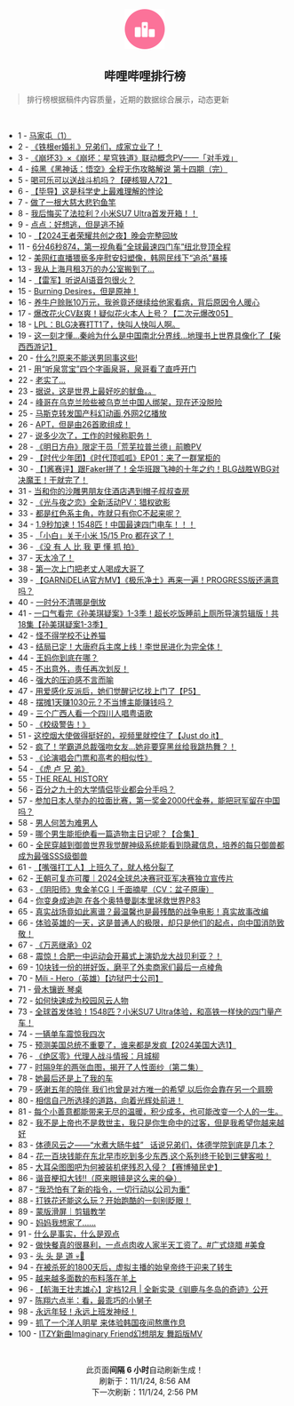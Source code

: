 <div align="center">
    <img src="./assets/icon_rank.png" alt="logo" />
    <h2>哔哩哔哩排行榜</h>
</div>

> 排行榜根据稿件内容质量，近期的数据综合展示，动态更新

<br />

<ul><li><span>1 - <a href=https://www.bilibili.com/BV1VAS4Y8EZL>马家屯（1）</a></span></li><li><span>2 - <a href=https://www.bilibili.com/BV1NU1jY5ErV>《铁根er婚礼》兄弟们，成家立业了！</a></span></li><li><span>3 - <a href=https://www.bilibili.com/BV14pynY9EUj>《崩坏3》×《崩坏：星穹铁道》联动概念PV——「对手戏」</a></span></li><li><span>4 - <a href=https://www.bilibili.com/BV1qXSWYbEZD>纯黑《黑神话：悟空》全程无伤攻略解说&nbsp;第十四期（完）</a></span></li><li><span>5 - <a href=https://www.bilibili.com/BV1mzStY9E3q>喝可乐可以送战斗机吗？【硬核狠人72】</a></span></li><li><span>6 - <a href=https://www.bilibili.com/BV1SDSiYEEL8>【毕导】这是科学史上最难理解的悖论</a></span></li><li><span>7 - <a href=https://www.bilibili.com/BV1zpS3YhE4a>做了一根大慈大悲钓鱼竿</a></span></li><li><span>8 - <a href=https://www.bilibili.com/BV1ggS4YREHf>我后悔买了法拉利？小米SU7&nbsp;Ultra首发开箱！！</a></span></li><li><span>9 - <a href=https://www.bilibili.com/BV1FK1hYgE8g>点点：好想逃，但是逃不掉</a></span></li><li><span>10 - <a href=https://www.bilibili.com/BV1En1jYYEsC>【2024王者荣耀共创之夜】晚会完整回放</a></span></li><li><span>11 - <a href=https://www.bilibili.com/BV1RwS4YcEYL>6分46秒874，第一视角看“全球最速四门车”纽北登顶全程</a></span></li><li><span>12 - <a href=https://www.bilibili.com/BV1KDS3YGEjt>美网红直播猥亵多座慰安妇塑像，韩网民线下“追杀”暴揍</a></span></li><li><span>13 - <a href=https://www.bilibili.com/BV1oVSvYREhX>我从上海月租3万的办公室搬到了…</a></span></li><li><span>14 - <a href=https://www.bilibili.com/BV1d6S4YPE7c>【雷军】听说AI语音包很火？</a></span></li><li><span>15 - <a href=https://www.bilibili.com/BV1ae1jY9EvV>Burning&nbsp;Desires，但是原神！</a></span></li><li><span>16 - <a href=https://www.bilibili.com/BV1TvSqYEETK>养牛户赊账10万元，我爸竟还继续给他家看病，背后原因令人暖心</a></span></li><li><span>17 - <a href=https://www.bilibili.com/BV1yLSeYeERN>爆改花火CV赵爽！疑似花火本人上号？【二次元爆改05】</a></span></li><li><span>18 - <a href=https://www.bilibili.com/BV1ke17YkE2x>LPL：BLG决赛打T1了，快叫人快叫人啊。</a></span></li><li><span>19 - <a href=https://www.bilibili.com/BV1BgSqYvEDU>这一刻才懂...秦岭为什么是中国南北分界线...地理书上世界具像化了【柴西西游记】</a></span></li><li><span>20 - <a href=https://www.bilibili.com/BV1Zc1LY4ESY>什么?!原来不能送男同事这些!</a></span></li><li><span>21 - <a href=https://www.bilibili.com/BV1dTShY3EJE>用“听泉赏宝”四个字画泉哥，泉哥看了直呼开门</a></span></li><li><span>22 - <a href=https://www.bilibili.com/BV1eeSeYHESM>老实了…</a></span></li><li><span>23 - <a href=https://www.bilibili.com/BV1dqS4YKEox>据说，这是世界上最好吃的鱿鱼。。</a></span></li><li><span>24 - <a href=https://www.bilibili.com/BV1JjSEYUEyH>峰哥在乌克兰险些被乌克兰中国人绑架，现在还没脱险</a></span></li><li><span>25 - <a href=https://www.bilibili.com/BV17eSiYcEro>马斯克转发国产科幻动画,外网2亿播放</a></span></li><li><span>26 - <a href=https://www.bilibili.com/BV14ZS4YXEjc>APT，但是由26首歌组成！</a></span></li><li><span>27 - <a href=https://www.bilibili.com/BV1bw1jY2EhK>说多少次了，工作的时候称职务！</a></span></li><li><span>28 - <a href=https://www.bilibili.com/BV1HfSeYNEoZ>《明日方舟》限定干员「荒芜拉普兰德」前瞻PV</a></span></li><li><span>29 - <a href=https://www.bilibili.com/BV1jfSxYAEMW>【时代少年团】《时代顶呱呱》EP01：来了一群掌柜的</a></span></li><li><span>30 - <a href=https://www.bilibili.com/BV1ubSvYyEWi>【1酱赛评】跟Faker拼了！全华班跟飞神的十年之约！BLG战胜WBG对决魔王！干就完了！</a></span></li><li><span>31 - <a href=https://www.bilibili.com/BV1F5S8YSEXS>当和你的沙雕男朋友住酒店遇到帽子叔叔查房</a></span></li><li><span>32 - <a href=https://www.bilibili.com/BV1AiSYYwEEc>《光与夜之恋》全新活动PV：猎权欲影</a></span></li><li><span>33 - <a href=https://www.bilibili.com/BV1UiStYdEzX>都是红色系主角，咋就只有你C不起来呢？</a></span></li><li><span>34 - <a href=https://www.bilibili.com/BV1jPShYLE1j>1.9秒加速！1548匹！中国最速四门电车！！！</a></span></li><li><span>35 - <a href=https://www.bilibili.com/BV139SbYPE6u>「小白」关于小米&nbsp;15/15&nbsp;Pro&nbsp;都在这了！</a></span></li><li><span>36 - <a href=https://www.bilibili.com/BV1sq1YYdEXh>《没&nbsp;有&nbsp;人&nbsp;比&nbsp;我&nbsp;更&nbsp;懂&nbsp;抓&nbsp;拍》</a></span></li><li><span>37 - <a href=https://www.bilibili.com/BV1ztSiYPEyV>天太冷了！</a></span></li><li><span>38 - <a href=https://www.bilibili.com/BV17gSvYoENj>第一次上门把老丈人喝成大哥了</a></span></li><li><span>39 - <a href=https://www.bilibili.com/BV1knSVY6EBQ>【GARNiDELiA官方MV】《极乐净土》再来一遍！PROGRESS版还满意吗？</a></span></li><li><span>40 - <a href=https://www.bilibili.com/BV1zo1xYfE8D>一时分不清哪是倒放</a></span></li><li><span>41 - <a href=https://www.bilibili.com/BV1WmStYEEvN>一口气看完《孙美琪疑案》1-3季！超长吃饭睡前上厕所导演剪辑版！共18集【孙美琪疑案1-3季】</a></span></li><li><span>42 - <a href=https://www.bilibili.com/BV1kKStYjEv3>怪不得学校不让养猫</a></span></li><li><span>43 - <a href=https://www.bilibili.com/BV16B1LYwE1E>结局已定！大唐府兵主席上线！李世民进化为完全体！</a></span></li><li><span>44 - <a href=https://www.bilibili.com/BV1jQSWYFEkQ>王妈你到底在哪？</a></span></li><li><span>45 - <a href=https://www.bilibili.com/BV1vESqYFEGB>不出意外，责任再次划反！</a></span></li><li><span>46 - <a href=https://www.bilibili.com/BV16n1jYYEws>强大的压迫感不言而喻</a></span></li><li><span>47 - <a href=https://www.bilibili.com/BV1Un1LYyEqQ>用爱感化反派后，她们觉醒记忆找上门了【P5】</a></span></li><li><span>48 - <a href=https://www.bilibili.com/BV1j8S3YdEaT>摆摊1天赚1030元？不当博主能赚钱吗？</a></span></li><li><span>49 - <a href=https://www.bilibili.com/BV1J91cYREr2>三个广西人看一个四川人唱粤语歌</a></span></li><li><span>50 - <a href=https://www.bilibili.com/BV1uVS4YXEpq>《校级警告！》</a></span></li><li><span>51 - <a href=https://www.bilibili.com/BV1FR1WYWEWz>这控烟大使做得挺好的，视频里就控住了【Just&nbsp;do&nbsp;it】</a></span></li><li><span>52 - <a href=https://www.bilibili.com/BV1pKSqYMEgY>疯了！学霸道总裁强吻女友…她非要穿黑丝给我跳热舞？！</a></span></li><li><span>53 - <a href=https://www.bilibili.com/BV1yoS3YMEmA>《论演唱会门票和高考的相似性》</a></span></li><li><span>54 - <a href=https://www.bilibili.com/BV1wf1EYLEJE>《虎&nbsp;卢&nbsp;兄&nbsp;弟》</a></span></li><li><span>55 - <a href=https://www.bilibili.com/BV1h514Y7EWd>THE&nbsp;REAL&nbsp;HISTORY</a></span></li><li><span>56 - <a href=https://www.bilibili.com/BV1rHS3YwEXZ>百分之九十的大学情侣毕业都会分手吗？</a></span></li><li><span>57 - <a href=https://www.bilibili.com/BV1kmStYEEHX>参加日本人举办的拉面比赛，第一奖金2000代金券，能把冠军留在中国吗？</a></span></li><li><span>58 - <a href=https://www.bilibili.com/BV1gd14YJEZ3>男人何苦为难男人</a></span></li><li><span>59 - <a href=https://www.bilibili.com/BV1UvStY4EAx>哪个男生能拒绝看一篇造物主日记呢？【合集】</a></span></li><li><span>60 - <a href=https://www.bilibili.com/BV1FoStYVEVa>全民穿越到御兽世界我觉醒神级系统能看到隐藏信息，培养的每只御兽都成为最强SSS级御兽</a></span></li><li><span>61 - <a href=https://www.bilibili.com/BV1BVStYrEfZ>【嘴强打工人】上班久了，就人格分裂了</a></span></li><li><span>62 - <a href=https://www.bilibili.com/BV1cxSiYiESz>王朝可复亦可覆｜2024全球总决赛冠亚军决赛独立宣传片</a></span></li><li><span>63 - <a href=https://www.bilibili.com/BV1teSxYJE89>《阴阳师》鬼金羊CG丨千面摘星（CV：盆子原康）</a></span></li><li><span>64 - <a href=https://www.bilibili.com/BV17C1LYfEH4>你变身成迪迦&nbsp;在各个奥特曼副本里拯救世界P83</a></span></li><li><span>65 - <a href=https://www.bilibili.com/BV1fr1LYFE23>真实战场竟如此离谱？最温馨也是最残酷的战争电影！真实故事改编</a></span></li><li><span>66 - <a href=https://www.bilibili.com/BV1UTSiYmEUh>体验英雄的一天，这是普通人的极限，却只是他们的起点，向中国消防致敬！</a></span></li><li><span>67 - <a href=https://www.bilibili.com/BV1Sj1LYjEqw>《万恶继承》02</a></span></li><li><span>68 - <a href=https://www.bilibili.com/BV1S21uYaEz6>震惊！合肥一中运动会开幕式上演奶龙大战贝利亚？！</a></span></li><li><span>69 - <a href=https://www.bilibili.com/BV15VSvYRERc>10块钱一份的拼好饭，磨平了外卖商家们最后一点棱角</a></span></li><li><span>70 - <a href=https://www.bilibili.com/BV1osSEYGEMd>Mili&nbsp;-&nbsp;Hero（英雄）【边狱巴士公司】</a></span></li><li><span>71 - <a href=https://www.bilibili.com/BV1sP1xYKEZL>骨木镶嵌&nbsp;琴桌</a></span></li><li><span>72 - <a href=https://www.bilibili.com/BV1Cb1LYMECg>如何快速成为校园风云人物</a></span></li><li><span>73 - <a href=https://www.bilibili.com/BV1mZSbY8E2X>全球首发体验！1548匹？小米SU7&nbsp;Ultra体验，和高铁一样快的四门量产车！</a></span></li><li><span>74 - <a href=https://www.bilibili.com/BV11LSiYGEGG>一辆单车震惊我四次</a></span></li><li><span>75 - <a href=https://www.bilibili.com/BV1LUSJY1Ecw>预测美国总统不重要了，谁来都是发疯【2024美国大选1】</a></span></li><li><span>76 - <a href=https://www.bilibili.com/BV1Aa1LYTEi7>《绝区零》代理人战斗情报：月城柳</a></span></li><li><span>77 - <a href=https://www.bilibili.com/BV12BStYsEBT>时隔9年的两张血图，揭开了人性面纱（第二集）</a></span></li><li><span>78 - <a href=https://www.bilibili.com/BV1LnSjYMEyA>她最后还是上了我的车</a></span></li><li><span>79 - <a href=https://www.bilibili.com/BV1ixS8Y3EPN>感谢五年的陪伴&nbsp;我们也曾是对方唯一的希望&nbsp;以后你会靠在另一个肩膀</a></span></li><li><span>80 - <a href=https://www.bilibili.com/BV1MVSiYyEAu>相信自己所选择的道路，向着光辉处前进！</a></span></li><li><span>81 - <a href=https://www.bilibili.com/BV1asSxYxEug>每个小善意都能带来无尽的温暖，积少成多，也可能改变一个人的一生。</a></span></li><li><span>82 - <a href=https://www.bilibili.com/BV1KnSbYdEPZ>我不是上帝也不是救世主，我只是你生命中的过客，但是我希望你越来越好</a></span></li><li><span>83 - <a href=https://www.bilibili.com/BV1dJ1WYjE3K>体德风云之——“水煮大肠牛蛙”&nbsp;&nbsp;&nbsp;话说兄弟们，体德学院到底是几本？</a></span></li><li><span>84 - <a href=https://www.bilibili.com/BV18vStY4EHs>花一百块钱能在东北早市吃到多少东西,这个系列终于轮到三健客啦！</a></span></li><li><span>85 - <a href=https://www.bilibili.com/BV1abStYhErR>大耳朵图图吧为何被装机佬残忍入侵？【赛博殖民史】</a></span></li><li><span>86 - <a href=https://www.bilibili.com/BV1VhykYZEzL>谐音梗扣大钱‼️（原来眼镜是这么来的😂）</a></span></li><li><span>87 - <a href=https://www.bilibili.com/BV1i8S3YdEfU>“我恐怕有了新的指令，一切行动以公司为重”</a></span></li><li><span>88 - <a href=https://www.bilibili.com/BV1rmySYFEU5>打铁花还能这么玩？开始跑酷的一刻别眨眼！</a></span></li><li><span>89 - <a href=https://www.bilibili.com/BV1BG1gYyEpa>蒙版滑屏｜剪辑教学</a></span></li><li><span>90 - <a href=https://www.bilibili.com/BV1Y917YfEzP>妈妈我想家了……</a></span></li><li><span>91 - <a href=https://www.bilibili.com/BV1b2SeYVE4x>什么是事实，什么是观点</a></span></li><li><span>92 - <a href=https://www.bilibili.com/BV1TpSbYsEwh>做快餐真的很暴利，一点点肉收人家半天工资了。#广式烧腊&nbsp;#美食</a></span></li><li><span>93 - <a href=https://www.bilibili.com/BV1BVStYrEeX>头&nbsp;头&nbsp;是&nbsp;道&nbsp;💀🤚</a></span></li><li><span>94 - <a href=https://www.bilibili.com/BV1sM1jYrEJS>在被杀死的1800天后，虚拟主播的始皇帝终于迎来了转生</a></span></li><li><span>95 - <a href=https://www.bilibili.com/BV1BJS8YLEfR>越来越多面数的布料落在羊上</a></span></li><li><span>96 - <a href=https://www.bilibili.com/BV1guS4YxEgM>【航海王壮志雄心】定档12月&nbsp;|&nbsp;全新实录《驯鹿与冬岛的奇迹》公开</a></span></li><li><span>97 - <a href=https://www.bilibili.com/BV1i7SxYcEdJ>陈翔六点半：看，最乖巧的小舅子</a></span></li><li><span>98 - <a href=https://www.bilibili.com/BV1spS4Y2Ev6>永远年轻！永远上班发神经！</a></span></li><li><span>99 - <a href=https://www.bilibili.com/BV1hzS3YSEQb>抓了一个洋人明星&nbsp;来体验韩国夜间熬鹰作息</a></span></li><li><span>100 - <a href=https://www.bilibili.com/BV1X517YxEiy>ITZY新曲Imaginary&nbsp;Friend幻想朋友&nbsp;舞蹈版MV</a></span></li></ul>

<br />

<p align=center>此页面<strong>间隔 6 小时</strong>自动刷新生成！<br>刷新于：11/1/24, 8:56 AM<br>下一次刷新：11/1/24, 2:56 PM</p>